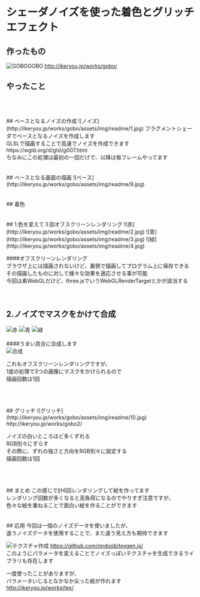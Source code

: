 # シェーダノイズを使った着色とグリッチエフェクト

## 作ったもの
![GOBOGOBO](http://ikeryou.jp/works/gobo/assets/img/readme/0.png)
<http://ikeryou.jp/works/gobo/>
## やったこと
<br>
<br>
<br>
## ベースとなるノイズの作成
![ノイズ](http://ikeryou.jp/works/gobo/assets/img/readme/1.jpg)
フラグメントシェーダでベースとなるノイズを作成します<br>
GLSLで描画することで高速でノイズを作成できます<br>
https://wgld.org/d/glsl/g007.html<br>
ちなみにこの処理は最初の一回だけで、以降は毎フレームやってます
<br>
<br>
<br>
## ベースとなる画面の描画
![ベース](http://ikeryou.jp/works/gobo/assets/img/readme/9.jpg)
<br>
<br>
<br>
## 着色
<br>
<br>
<br>
## 1.色を変えて３回オフスクリーンレンダリング
![赤](http://ikeryou.jp/works/gobo/assets/img/readme/2.jpg)
![青](http://ikeryou.jp/works/gobo/assets/img/readme/3.jpg)
![緑](http://ikeryou.jp/works/gobo/assets/img/readme/4.jpg)

####オフスクリーンレンダリング<br>
ブラウザ上には描画されないけど、裏側で描画してプログラム上に保存できる<br>
その描画したものに対して様々な効果を適応させる事が可能<br>
今回は素WebGLだけど、three.jsでいうWebGLRenderTargetとかが該当する
<br>
<br>
<br>
## 2.ノイズでマスクをかけて合成
![赤](http://ikeryou.jp/works/gobo/assets/img/readme/5.jpg)
![青](http://ikeryou.jp/works/gobo/assets/img/readme/6.jpg)
![緑](http://ikeryou.jp/works/gobo/assets/img/readme/7.jpg)
<br>
<br>
####うまい具合に合成します<br>
![合成](http://ikeryou.jp/works/gobo/assets/img/readme/8.jpg)

これもオフスクリーンレンダリングですが、<br>
1度の処理で3つの画像にマスクをかけられるので<br>
描画回数は1回

<br>
<br>
<br>
## グリッチ
![グリッチ](http://ikeryou.jp/works/gobo/assets/img/readme/10.jpg)
http://ikeryou.jp/works/gobo2/

ノイズの白いところほど多くずれる<br>
RGB別々にずらす<br>
その際に、ずれの強さと方向をRGB別々に設定する<br>
描画回数は1回

<br>
<br>
<br>
## まとめ
この感じで計6回レンダリングして絵を作ってます<br>
レンダリング回数が多くなると高負荷になるのでやりすぎ注意ですが、<br>
色々な絵を重ねることで面白い絵を作ることができます
<br>
<br>
<br>
## 応用
今回は一個のノイズデータを使いましたが、<br>
違うノイズデータを使用することで、また違う見え方も期待できます<br>

![テクスチャ作成](http://ikeryou.jp/works/gobo/assets/img/readme/11.jpg)
https://github.com/mrdoob/texgen.js/<br>
このようにパラメータを変えることでノイズっぽいテクスチャを生成できるライブラリも存在します<br>

一度使ったことがありますが、<br>
パラメータいじるとなかなか尖った絵が作れます<br>
http://ikeryou.jp/works/tex/
